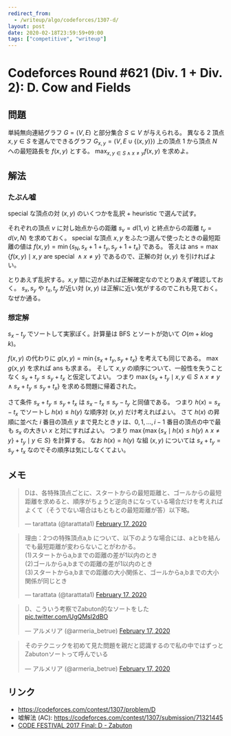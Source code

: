 ```yaml
---
redirect_from:
  - /writeup/algo/codeforces/1307-d/
layout: post
date: 2020-02-18T23:59:59+09:00
tags: ["competitive", "writeup"]
---
```


# Codeforces Round #621 (Div. 1 + Div. 2): D. Cow and Fields

## 問題

単純無向連結グラフ $G = (V, E)$ と部分集合 $S \subseteq V$ が与えられる。
異なる $2$ 頂点 $x, y \in S$ を選んでできるグラフ $G _ {x,y} = (V, E \cup \lbrace (x, y) \rbrace)$ 上の頂点 $1$ から頂点 $N$ への最短路長を $f(x, y)$ とする。
$\max _ {x, y \in S \wedge x \ne y} f(x, y)$ を求めよ。

## 解法

### たぶん嘘

special な頂点の対 $(x, y)$ のいくつかを乱択 + heuristic で選んで試す。

それぞれの頂点 $v$ に対し始点からの距離 $s_v = d(1, v)$ と終点からの距離 $t_v = d(v, N)$ を求めておく。
special な頂点 $x, y$ をふたつ選んで使ったときの最短距離の値は $f(x, y) = \min \lbrace s_N, s_x + 1 + t_y, s_y + 1 + t_x \rbrace$ である。
答えは $\mathrm{ans} = \max \lbrace f(x, y) \mid x, y ~\text{are special}~ \wedge x \ne y \rbrace$ であるので、正解の対 $(x, y)$ を引ければよい。

とりあえず乱択する。$x, y$ 間に辺があれば正解確定なのでとりあえず確認しておく。
$s_x, s_y$ や $t_x, t_y$ が近い対 $(x, y)$ は正解に近い気がするのでこれも見ておく。
なぜか通る。

### 想定解

$s_x - t_y$ でソートして実家ぽく。計算量は BFS とソートが効いて $O(m +  k \log k)$。

$f(x, y)$ の代わりに $g(x, y) = \min \lbrace s_x + t_y, s_y + t_x \rbrace$ を考えても同じである。
$\max g(x, y)$ を求れば $\mathrm{ans}$ も求まる。
そして $x, y$ の順序について、一般性を失うことなく $s_x + t_y \le s_y + t_x$ と仮定してよい。
つまり $\max \lbrace s_x + t_y \mid x, y \in S \wedge x \ne y \wedge s_x + t_y \le s_y + t_x \rbrace$ を求める問題に帰着された。

さて条件 $s_x + t_y \le s_y + t_x$ は $s_x - t_x \le s_y - t_y$ と同値である。
つまり $h(x) = s_x - t_x$ でソートし $h(x) \le h(y)$ な順序対 $(x, y)$ だけ考えればよい。
さて $h(x)$ の昇順に並べた $i$ 番目の頂点 $y$ まで見たとき $y$ は、$0, 1, \dots, i - 1$ 番目の頂点の中で最も $s_x$ の大きい $x$ と対にすればよい。
つまり $\max \left\lbrace \max \lbrace s_x \mid h(x) \le h(y) \wedge x \ne y \rbrace + t_y \mid y \in S \right\rbrace$ を計算する。
なお $h(x) = h(y)$ な組 $(x, y)$ については $s_x + t_y = s_y + t_x$ なのでその順序は気にしなくてよい。

## メモ

<blockquote class="twitter-tweet"><p lang="ja" dir="ltr">Dは、各特殊頂点ごとに、スタートからの最短距離と、ゴールからの最短距離を求めると、順序がちょうど逆向きになっている場合だけを考えればよくて（そうでない場合はもともとの最短距離が答）以下略。</p>&mdash; tarattata (@tarattata1) <a href="https://twitter.com/tarattata1/status/1229465539912683523?ref_src=twsrc%5Etfw">February 17, 2020</a></blockquote> <script async src="https://platform.twitter.com/widgets.js" charset="utf-8"></script>

<blockquote class="twitter-tweet"><p lang="ja" dir="ltr">理由：2つの特殊頂点a,b について、以下のような場合には、aとbを結んでも最短距離が変わらないことがわかる。<br>(1)スタートからa,bまでの距離の差が1以内のとき<br>(2)ゴールからa,bまでの距離の差が1以内のとき<br>(3)スタートからa,bまでの距離の大小関係と、ゴールからa,bまでの大小関係が同じとき</p>&mdash; tarattata (@tarattata1) <a href="https://twitter.com/tarattata1/status/1229467424233115648?ref_src=twsrc%5Etfw">February 17, 2020</a></blockquote> <script async src="https://platform.twitter.com/widgets.js" charset="utf-8"></script>

<blockquote class="twitter-tweet"><p lang="ja" dir="ltr">D、こういう考察でZabuton的なソートをした <a href="https://t.co/UgQMsl2dBO">pic.twitter.com/UgQMsl2dBO</a></p>&mdash; アルメリア (@armeria_betrue) <a href="https://twitter.com/armeria_betrue/status/1229471643799441408?ref_src=twsrc%5Etfw">February 17, 2020</a></blockquote> <script async src="https://platform.twitter.com/widgets.js" charset="utf-8"></script>

<blockquote class="twitter-tweet"><p lang="ja" dir="ltr">そのテクニックを初めて見た問題を親だと認識するので私の中ではずっとZabutonソートって呼んでいる</p>&mdash; アルメリア (@armeria_betrue) <a href="https://twitter.com/armeria_betrue/status/1229472798608740353?ref_src=twsrc%5Etfw">February 17, 2020</a></blockquote> <script async src="https://platform.twitter.com/widgets.js" charset="utf-8"></script>

## リンク

-   <https://codeforces.com/contest/1307/problem/D>
-   嘘解法 (AC): <https://codeforces.com/contest/1307/submission/71321445>
-   [CODE FESTIVAL 2017 Final: D - Zabuton](https://atcoder.jp/contests/cf17-final-open/tasks/cf17_final_d)
